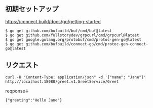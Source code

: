 ## 初期セットアップ
https://connect.build/docs/go/getting-started

```shell
$ go get github.com/bufbuild/buf/cmd/buf@latest
$ go get github.com/fullstorydev/grpcurl/cmd/grpcurl@latest
$ go get google.golang.org/protobuf/cmd/protoc-gen-go@latest
$ go get github.com/bufbuild/connect-go/cmd/protoc-gen-connect-go@latest
```

## リクエスト
```shell
curl -H "Content-Type: application/json" -d '{"name": "Jane"}' http://localhost:18080/greet.v1.GreetService/Greet
```
reqponse↓
```shell
{"greeting":"Hello Jane"}
```